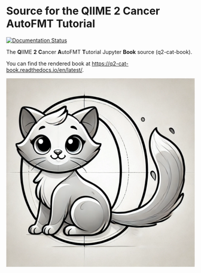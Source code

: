 # Source for the **Q**IIME **2** **C**ancer **A**utoFMT **T**utorial

[![Documentation Status](https://readthedocs.org/projects/q2-cat-book/badge/?version=latest)](https://q2-cat-book.readthedocs.io/en/latest/?badge=latest)

The **Q**IIME **2** **C**ancer **A**utoFMT **T**utorial Jupyter **Book** source (q2-cat-book).

You can find the rendered book at https://q2-cat-book.readthedocs.io/en/latest/.

![A cute cat cartoon](./book/_images/the-q2-cat.png)
